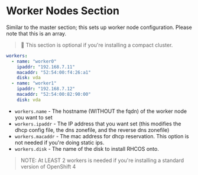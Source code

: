 # Worker Nodes Section

Similar to the master section; this sets up worker node
configuration. Please note that this is an array.

> 🚨 This section is optional if you're installing a compact cluster.

```yaml
workers:
  - name: "worker0"
    ipaddr: "192.168.7.11"
    macaddr: "52:54:00:f4:26:a1"
    disk: vda
  - name: "worker1"
    ipaddr: "192.168.7.12"
    macaddr: "52:54:00:82:90:00"
    disk: vda
```

* `workers.name` - The hostname (WITHOUT the fqdn) of the worker node you want to set
* `workers.ipaddr` - The IP address that you want set (this modifies the dhcp config file, the dns zonefile, and the reverse dns zonefile)
* `workers.macaddr` - The mac address for dhcp reservation. This option is not needed if you're doing static ips.
* `workers.disk` - The name of the disk to install RHCOS onto.

> NOTE: At LEAST 2 workers is needed if you're installing a standard version of OpenShift 4
